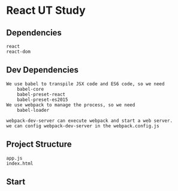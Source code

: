# React UT Study

## Dependencies
    react
    react-dom

## Dev Dependencies
    We use babel to transpile JSX code and ES6 code, so we need
        babel-core
        babel-preset-react
        babel-preset-es2015
    We use webpack to manage the process, so we need
        babel-loader

    webpack-dev-server can execute webpack and start a web server.
    we can config webpack-dev-server in the webpack.config.js
  
## Project Structure
    app.js
    index.html
    
## Start 